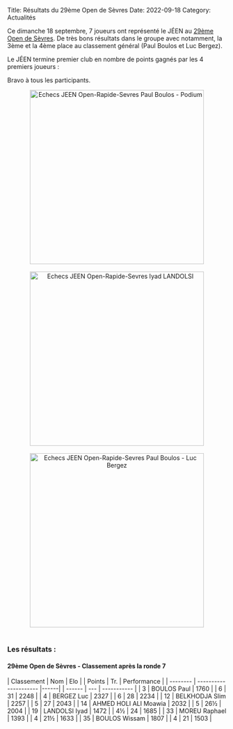 Title: Résultats du 29ème Open de Sèvres
Date: 2022-09-18
Category: Actualités

Ce dimanche 18 septembre, 7 joueurs ont représenté le JÉEN au [29ème Open de Sèvres](https://petitroquesva.com/2022/08/13/29eme-open-rapide-de-sevres-dimanche-18-9-2022/). De très bons résultats dans le groupe avec notamment, la 3ème et la 4ème place au classement général (Paul Boulos et Luc Bergez).

Le JÉEN termine premier club en nombre de points gagnés par les 4 premiers joueurs :

Bravo à tous les participants.

<div align="center" >
    <img src="{static}/images/Open-Rapide-Sevres-Paul-Podium-2022-09-18.jpeg" width="400" alt="Echecs JEEN Open-Rapide-Sevres Paul Boulos - Podium" />
</div>
<br />

<div align="center" >
    <img src="{static}/images/Open-Rapide-Sevres-Iyad-2022-09-18.jpeg" width="400" alt="Echecs JEEN Open-Rapide-Sevres Iyad LANDOLSI" />
</div>
<br />

<div align="center" >
    <img src="{static}/images/Open-Rapide-Sevres-Paul-Luc-2022-09-18.jpeg" width="400" alt="Echecs JEEN Open-Rapide-Sevres Paul Boulos - Luc Bergez" />
</div>
<br />

### Les résultats :

#### 29ème Open de Sèvres - Classement après la ronde 7

| Classement | Nom                   | Elo  | | Points | Tr. | Performance |
| --------   | --------------------- |------| | ------ | --- | ----------- |
|  3	 	 | BOULOS Paul	         | 1760 | | 6	   | 31	 | 2248        |
|  4	 	 | BERGEZ Luc            | 2327 | | 6	   | 28	 | 2234        |
| 12	 	 | BELKHODJA Slim	     | 2257 | | 5	   | 27  | 2043        |
| 14         | AHMED HOLI ALI Moawia | 2032 | | 5      | 26½ | 2004        |
| 19         | LANDOLSI Iyad         | 1472 | | 4½     | 24  | 1685        |
| 33         | MOREU Raphael         | 1393 | | 4      | 21½ | 1633        |
| 35         | BOULOS Wissam         | 1807 | | 4      | 21  | 1503        |
